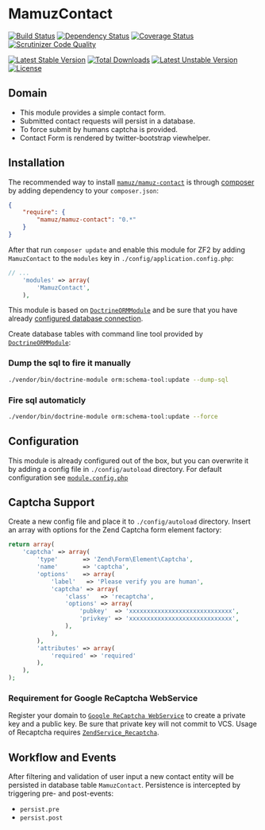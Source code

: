 # MamuzContact

[![Build Status](https://travis-ci.org/mamuz/MamuzContact.svg?branch=master)](https://travis-ci.org/mamuz/MamuzContact)
[![Dependency Status](https://www.versioneye.com/user/projects/538f787746c4739586000020/badge.svg)](https://www.versioneye.com/user/projects/538f787746c4739586000020)
[![Coverage Status](https://coveralls.io/repos/mamuz/MamuzContact/badge.png?branch=master)](https://coveralls.io/r/mamuz/MamuzContact?branch=master)
[![Scrutinizer Code Quality](https://scrutinizer-ci.com/g/mamuz/MamuzContact/badges/quality-score.png?b=master)](https://scrutinizer-ci.com/g/mamuz/MamuzContact/?branch=master)

[![Latest Stable Version](https://poser.pugx.org/mamuz/mamuz-contact/v/stable.svg)](https://packagist.org/packages/mamuz/mamuz-contact)
[![Total Downloads](https://poser.pugx.org/mamuz/mamuz-contact/downloads.svg)](https://packagist.org/packages/mamuz/mamuz-contact)
[![Latest Unstable Version](https://poser.pugx.org/mamuz/mamuz-contact/v/unstable.svg)](https://packagist.org/packages/mamuz/mamuz-contact)
[![License](https://poser.pugx.org/mamuz/mamuz-contact/license.svg)](https://packagist.org/packages/mamuz/mamuz-contact)

## Domain

 - This module provides a simple contact form.
 - Submitted contact requests will persist in a database.
 - To force submit by humans captcha is provided.
 - Contact Form is rendered by twitter-bootstrap viewhelper.

## Installation

The recommended way to install
[`mamuz/mamuz-contact`](https://packagist.org/packages/mamuz/mamuz-contact) is through
[composer](http://getcomposer.org/) by adding dependency to your `composer.json`:

```json
{
    "require": {
        "mamuz/mamuz-contact": "0.*"
    }
}
```

After that run `composer update` and enable this module for ZF2 by adding
`MamuzContact` to the `modules` key in `./config/application.config.php`:

```php
// ...
    'modules' => array(
        'MamuzContact',
    ),
```

This module is based on [`DoctrineORMModule`](https://github.com/doctrine/DoctrineORMModule)
and be sure that you have already [configured database connection](https://github.com/doctrine/DoctrineORMModule).

Create database tables with command line tool provided by
[`DoctrineORMModule`](https://github.com/doctrine/DoctrineORMModule):

### Dump the sql to fire it manually
```sh
./vendor/bin/doctrine-module orm:schema-tool:update --dump-sql
```

### Fire sql automaticly

```sh
./vendor/bin/doctrine-module orm:schema-tool:update --force
```

## Configuration

This module is already configured out of the box, but you can overwrite it by
adding a config file in `./config/autoload` directory.
For default configuration see
[`module.config.php`](https://github.com/mamuz/MamuzContact/blob/master/config/module.config.php)

## Captcha Support

Create a new config file and place it to `./config/autoload` directory.
Insert an array with options for the Zend Captcha form element factory:

```php
return array(
    'captcha' => array(
        'type'       => 'Zend\Form\Element\Captcha',
        'name'       => 'captcha',
        'options'    => array(
            'label'   => 'Please verify you are human',
            'captcha' => array(
                'class'   => 'recaptcha',
                'options' => array(
                    'pubkey'  => 'xxxxxxxxxxxxxxxxxxxxxxxxxxxxx',
                    'privkey' => 'xxxxxxxxxxxxxxxxxxxxxxxxxxxxx',
                ),
            ),
        ),
        'attributes' => array(
            'required' => 'required'
        ),
    ),
);
```

### Requirement for Google ReCaptcha WebService

Register your domain to [`Google ReCaptcha WebService`](http://recaptcha.net/) to
create a private key and a public key. Be sure that private key will not commit to VCS.
Usage of Recaptcha requires [`ZendService_Recaptcha`](https://github.com/zendframework/ZendService_ReCaptcha).

## Workflow and Events

After filtering and validation of user input a new contact entity will be persisted in database table `MamuzContact`.
Persistence is intercepted by triggering pre- and post-events:

- `persist.pre`
- `persist.post`
